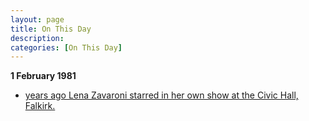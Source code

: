 ```yaml
---
layout: page
title: On This Day
description: 
categories: [On This Day]
---
```


**1 February 1981**
* [<span id="age1"></span> years ago Lena Zavaroni starred in her own show at the Civic Hall, Falkirk.](/theatre/the%20lena%20zavaroni%20show/1981/02/01/the-lena-zavaroni-show.html)

<!-- Script for calculating number of years ago -->
<script>
var dob = '19810201';
var year = Number(dob.substr(0, 4));
var month = Number(dob.substr(4, 2)) - 1;
var day = Number(dob.substr(6, 2));
var today = new Date();
var age1 = today.getFullYear() - year;
if (today.getMonth() < month || (today.getMonth() == month && today.getDate() < day)) {
  age1--;
}
document.getElementById("age1").innerHTML=age1;
</script>

